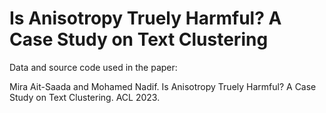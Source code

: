 # Is Anisotropy Truely Harmful? A Case Study on Text Clustering

Data and source code used in the paper: 

Mira Ait-Saada and Mohamed Nadif. Is Anisotropy Truely Harmful? A Case Study on Text Clustering. ACL 2023.
